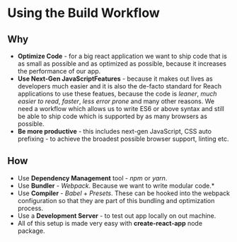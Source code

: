 # Using the Build Workflow

## Why

* **Optimize Code** - for a big react application we want to ship code that is as small as possible and as optimized as possible, because it increases the performance of our app.
* **Use Next-Gen JavaScriptFeatures** - because it makes out lives as developers much easier and it is also the de-facto standard for Reach applications to use these featues, because the code is *leaner*, *much easier to read*, *faster*, *less error prone* and many other reasons. We need a workflow which allows us to write ES6 or above syntax and still be able to ship code which is supported by as many browsers as possible.
* **Be more productive** - this includes next-gen JavaScript, CSS auto prefixing - to achieve the broadest possible browser support, linting etc.

## How

* Use **Dependency Management** tool - *npm* or *yarn*.
* Use **Bundler**  - *Webpack*. Because we want to write modular code.*
* Use **Compiler** - *Babel* + *Presets*. These can be hooked into the webpack configuration so that they are part of this bundling and optimization process.
* Use a **Development Server** - to test out app locally on out machine.
* All of this setup is made very easy with **create-react-app** node package.
